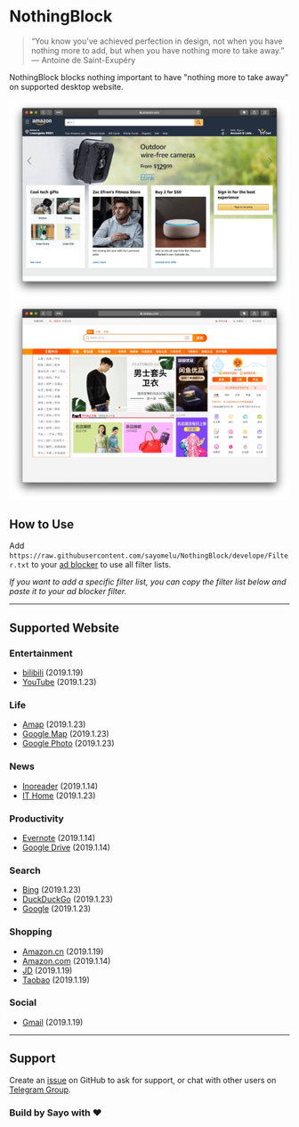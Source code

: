 # NothingBlock

> “You know you've achieved perfection in design, not when you have nothing more to add, but when you have nothing more to take away.” ― Antoine de Saint-Exupéry

NothingBlock blocks nothing important to have "nothing more to take away" on supported desktop website.

![NothingBlock on Amazon.com](Asset/NothingBlock_Amazon.com.jpg)
![NothingBlock on Taobao](Asset/NothingBlock_Taobao.jpg)

## How to Use

Add `https://raw.githubusercontent.com/sayomelu/NothingBlock/develope/Filter.txt` to your [ad blocker](https://bing.com/search?q=ad+blocker) to use all filter lists.

*If you want to add a specific filter list, you can copy the filter list below and paste it to your ad blocker filter.*

---

## Supported Website

### Entertainment

* [bilibili](Filter/Entertainment/bilibili) (2019.1.19)
* [YouTube](Filter/Entertainment/YouTube) (2019.1.23)

### Life

* [Amap](Filter/Life/Amap) (2019.1.23)
* [Google Map](Filter/Life/Google_Map) (2019.1.23)
* [Google Photo](Filter/Life/Google_Photo) (2019.1.23)

### News

* [Inoreader](Filter/News/Inoreader) (2019.1.14)
* [IT Home](Filter/News/IT_Home) (2019.1.23)

### Productivity

* [Evernote](Filter/Productivity/Evernote) (2019.1.14)
* [Google Drive](Filter/Productivity/Google_Drive) (2019.1.14)

### Search

* [Bing](Filter/Search/Bing) (2019.1.23)
* [DuckDuckGo](Filter/Search/DuckDuckGo) (2019.1.23)
* [Google](Filter/Search/Google) (2019.1.23)

### Shopping

* [Amazon.cn](Filter/Shopping/Amazon.cn) (2019.1.19)
* [Amazon.com](Filter/Shopping/Amazon.com) (2019.1.14)
* [JD](Filter/Shopping/JD) (2019.1.19)
* [Taobao](Filter/Shopping/Taobao) (2019.1.19)

### Social

* [Gmail](Filter/Social/Gmail) (2019.1.19)

---

## Support

Create an [issue](https://github.com/sayomelu/NothingBlock/issues/new) on GitHub to ask for support, or chat with other users on [Telegram Group](https://t.me/NothingBlockGroup).

### Build by Sayo with ❤️

